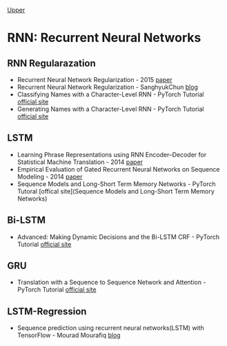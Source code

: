 [Upper](index.md)

# RNN: Recurrent Neural Networks

## RNN Regularazation

* Recurrent Neural Network Regularization - 2015 [paper](https://arxiv.org/abs/1409.2329)
* Recurrent Neural Network Regularization - SanghyukChun [blog](http://sanghyukchun.github.io/89/)
* Classifying Names with a Character-Level RNN - PyTorch Tutorial [official site](http://pytorch.org/tutorials/intermediate/char_rnn_classification_tutorial.html)
* Generating Names with a Character-Level RNN - PyTorch Tutorial [official site](http://pytorch.org/tutorials/intermediate/char_rnn_generation_tutorial.html)


## LSTM

* Learning Phrase Representations using RNN Encoder–Decoder for Statistical Machine Translation - 2014 [paper](https://arxiv.org/abs/1406.1078)
* Empirical Evaluation of Gated Recurrent Neural Networks on Sequence Modeling - 2014 [paper](http://pdfs.semanticscholar.org/2d9e/3f53fcdb548b0b3c4d4efb197f164fe0c381.pdf)
* Sequence Models and Long-Short Term Memory Networks - PyTorch Tutoral [offical site](Sequence Models and Long-Short Term Memory Networks)

## Bi-LSTM

* Advanced: Making Dynamic Decisions and the Bi-LSTM CRF - PyTorch Tutorial [official site](http://pytorch.org/tutorials/beginner/nlp/advanced_tutorial.html)

## GRU

* Translation with a Sequence to Sequence Network and Attention - PyTorch Tutorial [official site](http://pytorch.org/tutorials/intermediate/seq2seq_translation_tutorial.html)

## LSTM-Regression

* Sequence prediction using recurrent neural networks(LSTM) with TensorFlow - Mourad Mourafiq [blog](http://mourafiq.com/2016/05/15/predicting-sequences-using-rnn-in-tensorflow.html)